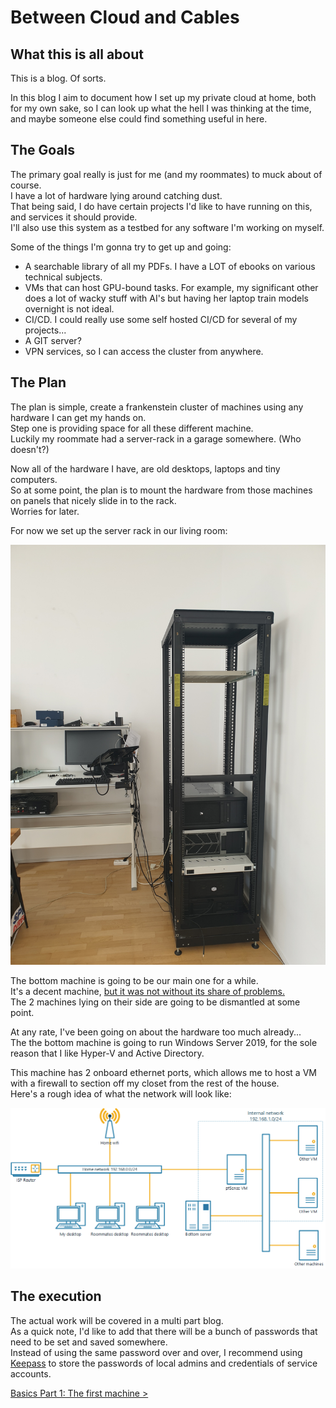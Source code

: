 # Between Cloud and Cables

## What this is all about

This is a blog. Of sorts.  

In this blog I aim to document how I set up my private cloud at home,
both for my own sake, so I can look up what the hell I was thinking at the time,
and maybe someone else could find something useful in here.  

## The Goals

The primary goal really is just for me (and my roommates) to muck about of course.  
I have a lot of hardware lying around catching dust.  
That being said, I do have certain projects I'd like to have running on this, and services it should provide.  
I'll also use this system as a testbed for any software I'm working on myself.  

Some of the things I'm gonna try to get up and going:

- A searchable library of all my PDFs. I have a LOT of ebooks on various technical subjects.  
- VMs that can host GPU-bound tasks. For example, my significant other does a lot of wacky stuff with AI's
but having her laptop train models overnight is not ideal.  
- CI/CD. I could really use some self hosted CI/CD for several of my projects...  
- A GIT server?  
- VPN services, so I can access the cluster from anywhere.  

## The Plan

The plan is simple, create a frankenstein cluster of machines using any hardware I can get my hands on.  
Step one is providing space for all these different machine.  
Luckily my roommate had a server-rack in a garage somewhere. (Who doesn't?)  

Now all of the hardware I have, are old desktops, laptops and tiny computers.  
So at some point, the plan is to mount the hardware from those machines on panels that nicely slide in to the rack.  
Worries for later.  

For now we set up the server rack in our living room:

![Nice rack](/images/server_rack.jpg "After about 2 hours of trying, we managed to get this rack in to our 2nd floor apartment in the center of Brussels.")

The bottom machine is going to be our main one for a while.  
It's a decent machine, [but it was not without its share of problems.](/misc/I219-V.md)  
The 2 machines lying on their side are going to be dismantled at some point.  

At any rate, I've been going on about the hardware too much already...  
The the bottom machine is going to run Windows Server 2019, for the sole reason that I like Hyper-V and Active Directory.  

This machine has 2 onboard ethernet ports, which allows me to host a VM with a firewall to section off my closet from the rest of the house.  
Here's a rough idea of what the network will look like:

![Home network plan](/images/home_net.png "If it's not clear, the physical machine does not have direct access to the home network.")

## The execution

The actual work will be covered in a multi part blog.  
As a quick note, I'd like to add that there will be a bunch of passwords that need to be set and saved somewhere.  
Instead of using the same password over and over, I recommend using [Keepass](https://keepass.info/)
to store the passwords of local admins and credentials of service accounts.  

[Basics Part 1: The first machine >](/basics/part_1.md)
